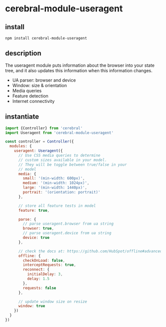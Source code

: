# cerebral-module-useragent

## install
`npm install cerebral-module-useragent`

## description
The useragent module puts information about the browser into your state tree, and it also updates this information when this information changes.

- UA parser: browser and device
- Window: size & orientation
- Media queries
- Feature detection
- Internet connectivity

## instantiate

```js
import {Controller} from 'cerebral'
import Useragent from 'cerebral-module-useragent'

const controller = Controller({
  modules: {
    useragent: Useragent({
      // Use CSS media queries to determine
      // custom sizes available in your model.
      // They will be toggle between true/false in your
      // model
      media: {
        small: '(min-width: 600px)',
        medium: '(min-width: 1024px)',
        large: '(min-width: 1440px)',
        portrait: '(orientation: portrait)'
      },

      // store all feature tests in model
      feature: true,

      parse: {
        // parse useragent.browser from ua string
        browser: true,
        // parse useragent.device from ua string
        device: true
      },

      // check the docs at: https://github.com/HubSpot/offline#advanced
      offline: {
        checkOnLoad: false,
        interceptRequests: true,
        reconnect: {
          initialDelay: 3,
          delay: 1.5
        },
        requests: false
      },

      // update window size on resize
      window: true
    })
  }
})
```
